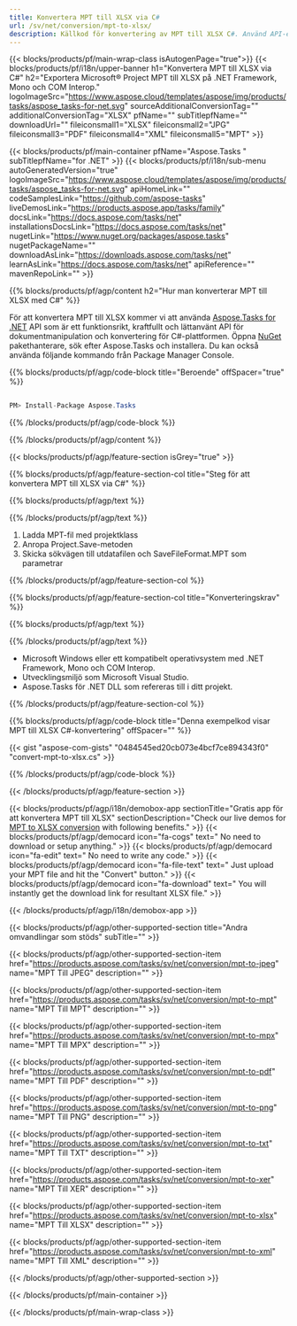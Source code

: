```yaml
---
title: Konvertera MPT till XLSX via C# 
url: /sv/net/conversion/mpt-to-xlsx/ 
description: Källkod för konvertering av MPT till XLSX C#. Använd API-exempelkod för batch MPT-filer till XLSX-konvertering inom VB.NET Asp.NET eller någon .NET-baserad applikation.
---
```


{{< blocks/products/pf/main-wrap-class isAutogenPage="true">}}
{{< blocks/products/pf/i18n/upper-banner h1="Konvertera MPT till XLSX via C#" h2="Exportera Microsoft® Project MPT till XLSX på .NET Framework, Mono och COM Interop." logoImageSrc="https://www.aspose.cloud/templates/aspose/img/products/tasks/aspose_tasks-for-net.svg" sourceAdditionalConversionTag="" additionalConversionTag="XLSX" pfName="" subTitlepfName="" downloadUrl="" fileiconsmall1="XLSX" fileiconsmall2="JPG" fileiconsmall3="PDF" fileiconsmall4="XML" fileiconsmall5="MPT" >}}

{{< blocks/products/pf/main-container pfName="Aspose.Tasks " subTitlepfName="for .NET" >}}
{{< blocks/products/pf/i18n/sub-menu autoGeneratedVersion="true" logoImageSrc="https://www.aspose.cloud/templates/aspose/img/products/tasks/aspose_tasks-for-net.svg" apiHomeLink="" codeSamplesLink="https://github.com/aspose-tasks" liveDemosLink="https://products.aspose.app/tasks/family" docsLink="https://docs.aspose.com/tasks/net" installationsDocsLink="https://docs.aspose.com/tasks/net" nugetLink="https://www.nuget.org/packages/aspose.tasks" nugetPackageName="" downloadAsLink="https://downloads.aspose.com/tasks/net" learnAsLink="https://docs.aspose.com/tasks/net" apiReference="" mavenRepoLink="" >}}

{{% blocks/products/pf/agp/content h2="Hur man konverterar MPT till XLSX med C#" %}}

För att konvertera MPT till XLSX kommer vi att använda
 [Aspose.Tasks for .NET](https://products.aspose.com/tasks/net)
 API som är ett funktionsrikt, kraftfullt och lättanvänt API för dokumentmanipulation och konvertering för C#-plattformen. Öppna
 [NuGet](https://www.nuget.org/packages/aspose.tasks)
 pakethanterare, sök efter
 Aspose.Tasks
 och installera. Du kan också använda följande kommando från Package Manager Console.

{{% blocks/products/pf/agp/code-block title="Beroende" offSpacer="true" %}}

```cs

PM> Install-Package Aspose.Tasks

```

{{% /blocks/products/pf/agp/code-block %}}

{{% /blocks/products/pf/agp/content %}}

{{< blocks/products/pf/agp/feature-section isGrey="true" >}}

{{% blocks/products/pf/agp/feature-section-col title="Steg för att konvertera MPT till XLSX via C#" %}}

{{% blocks/products/pf/agp/text %}}

{{% /blocks/products/pf/agp/text %}}

1. Ladda MPT-fil med projektklass
1. Anropa Project.Save-metoden
1. Skicka sökvägen till utdatafilen och SaveFileFormat.MPT som parametrar

{{% /blocks/products/pf/agp/feature-section-col %}}

{{% blocks/products/pf/agp/feature-section-col title="Konverteringskrav" %}}

{{% blocks/products/pf/agp/text %}}

{{% /blocks/products/pf/agp/text %}}

- Microsoft Windows eller ett kompatibelt operativsystem med .NET Framework, Mono och COM Interop.
- Utvecklingsmiljö som Microsoft Visual Studio.
- Aspose.Tasks för .NET DLL som refereras till i ditt projekt.

{{% /blocks/products/pf/agp/feature-section-col %}}

{{% blocks/products/pf/agp/code-block title="Denna exempelkod visar MPT till XLSX C#-konvertering" offSpacer="" %}}

{{< gist "aspose-com-gists" "0484545ed20cb073e4bcf7ce894343f0" "convert-mpt-to-xlsx.cs" >}}

{{% /blocks/products/pf/agp/code-block %}}

{{< /blocks/products/pf/agp/feature-section >}}

<!-- aboutfile Starts -->

{{< blocks/products/pf/agp/i18n/demobox-app sectionTitle="Gratis app för att konvertera MPT till XLSX" sectionDescription="Check our live demos for [MPT to XLSX conversion](https://products.aspose.app/tasks/conversion/mpt-to-xlsx) with following benefits." >}}
        {{< blocks/products/pf/agp/democard icon="fa-cogs" text=" No need to download or setup anything." >}}
        {{< blocks/products/pf/agp/democard icon="fa-edit" text=" No need to write any code." >}}
        {{< blocks/products/pf/agp/democard icon="fa-file-text" text=" Just upload your MPT file and hit the \"Convert\" button." >}}
        {{< blocks/products/pf/agp/democard icon="fa-download" text=" You will instantly get the download link for resultant XLSX file." >}}

{{< /blocks/products/pf/agp/i18n/demobox-app >}}

<!-- aboutfile Ends -->

{{< blocks/products/pf/agp/other-supported-section title="Andra omvandlingar som stöds" subTitle="" >}}

{{< blocks/products/pf/agp/other-supported-section-item href="https://products.aspose.com/tasks/sv/net/conversion/mpt-to-jpeg" name="MPT Till JPEG" description="" >}}

{{< blocks/products/pf/agp/other-supported-section-item href="https://products.aspose.com/tasks/sv/net/conversion/mpt-to-mpt" name="MPT Till MPT" description="" >}}

{{< blocks/products/pf/agp/other-supported-section-item href="https://products.aspose.com/tasks/sv/net/conversion/mpt-to-mpx" name="MPT Till MPX" description="" >}}

{{< blocks/products/pf/agp/other-supported-section-item href="https://products.aspose.com/tasks/sv/net/conversion/mpt-to-pdf" name="MPT Till PDF" description="" >}}

{{< blocks/products/pf/agp/other-supported-section-item href="https://products.aspose.com/tasks/sv/net/conversion/mpt-to-png" name="MPT Till PNG" description="" >}}

{{< blocks/products/pf/agp/other-supported-section-item href="https://products.aspose.com/tasks/sv/net/conversion/mpt-to-txt" name="MPT Till TXT" description="" >}}

{{< blocks/products/pf/agp/other-supported-section-item href="https://products.aspose.com/tasks/sv/net/conversion/mpt-to-xer" name="MPT Till XER" description="" >}}

{{< blocks/products/pf/agp/other-supported-section-item href="https://products.aspose.com/tasks/sv/net/conversion/mpt-to-xlsx" name="MPT Till XLSX" description="" >}}

{{< blocks/products/pf/agp/other-supported-section-item href="https://products.aspose.com/tasks/sv/net/conversion/mpt-to-xml" name="MPT Till XML" description="" >}}



{{< /blocks/products/pf/agp/other-supported-section >}}

{{< /blocks/products/pf/main-container >}}
    
{{< /blocks/products/pf/main-wrap-class >}}
